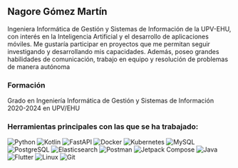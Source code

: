 ## Nagore Gómez Martín

Ingeniera Informática de Gestión y Sistemas de Información de la UPV-EHU, con interés en la Inteligencia Artificial y el desarrollo de aplicaciones móviles. Me gustaría participar en proyectos que me permitan seguir investigando y desarrollando mis capacidades. Además, poseo grandes habilidades de comunicación, trabajo en equipo y resolución de problemas de manera autónoma

### Formación
Grado en Ingeniería Informática de Gestión y Sistemas de Información 2020-2024 en UPV/EHU


### Herramientas principales con las que se ha trabajado:
![Python](https://img.shields.io/badge/python-3670A0?style=for-the-badge&logo=python&logoColor=ffdd54)
![Kotlin](https://img.shields.io/badge/kotlin-0095D5?style=for-the-badge&logo=kotlin&logoColor=white)
![FastAPI](https://img.shields.io/badge/FastAPI-005571?style=for-the-badge&logo=fastapi)
![Docker](https://img.shields.io/badge/docker-2496ED?style=for-the-badge&logo=docker&logoColor=white)
![Kubernetes](https://img.shields.io/badge/kubernetes-326CE5?style=for-the-badge&logo=kubernetes&logoColor=white)
![MySQL](https://img.shields.io/badge/mysql-4479A1?style=for-the-badge&logo=mysql&logoColor=white)
![PostgreSQL](https://img.shields.io/badge/postgresql-336791?style=for-the-badge&logo=postgresql&logoColor=white)
![Elasticsearch](https://img.shields.io/badge/elasticsearch-005571?style=for-the-badge&logo=elasticsearch&logoColor=white)
![Postman](https://img.shields.io/badge/postman-FF6C37?style=for-the-badge&logo=postman&logoColor=white)
![Jetpack Compose](https://img.shields.io/badge/jetpack_compose-4285F4?style=for-the-badge&logo=android&logoColor=white)
![Java](https://img.shields.io/badge/java-007396?style=for-the-badge&logo=java&logoColor=white)
![Flutter](https://img.shields.io/badge/flutter-02569B?style=for-the-badge&logo=flutter&logoColor=white)
![Linux](https://img.shields.io/badge/linux-FCC624?style=for-the-badge&logo=linux&logoColor=black)
![Git](https://img.shields.io/badge/git-F05032?style=for-the-badge&logo=git&logoColor=white)



